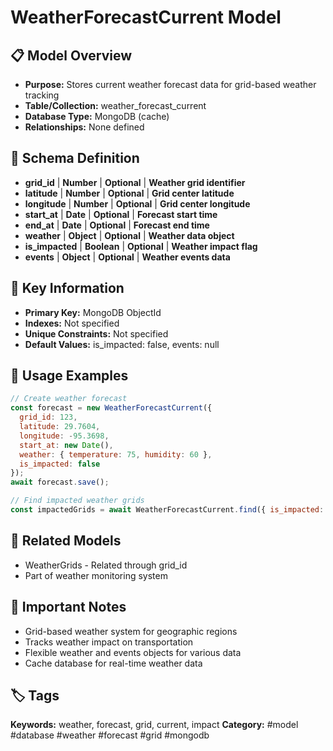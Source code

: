 # WeatherForecastCurrent Model

## 📋 Model Overview
- **Purpose:** Stores current weather forecast data for grid-based weather tracking
- **Table/Collection:** weather_forecast_current
- **Database Type:** MongoDB (cache)
- **Relationships:** None defined

## 🔧 Schema Definition
- **grid_id** | **Number** | **Optional** | **Weather grid identifier**
- **latitude** | **Number** | **Optional** | **Grid center latitude**
- **longitude** | **Number** | **Optional** | **Grid center longitude**
- **start_at** | **Date** | **Optional** | **Forecast start time**
- **end_at** | **Date** | **Optional** | **Forecast end time**
- **weather** | **Object** | **Optional** | **Weather data object**
- **is_impacted** | **Boolean** | **Optional** | **Weather impact flag**
- **events** | **Object** | **Optional** | **Weather events data**

## 🔑 Key Information
- **Primary Key:** MongoDB ObjectId
- **Indexes:** Not specified
- **Unique Constraints:** Not specified
- **Default Values:** is_impacted: false, events: null

## 📝 Usage Examples
```javascript
// Create weather forecast
const forecast = new WeatherForecastCurrent({
  grid_id: 123,
  latitude: 29.7604,
  longitude: -95.3698,
  start_at: new Date(),
  weather: { temperature: 75, humidity: 60 },
  is_impacted: false
});
await forecast.save();

// Find impacted weather grids
const impactedGrids = await WeatherForecastCurrent.find({ is_impacted: true });
```

## 🔗 Related Models
- WeatherGrids - Related through grid_id
- Part of weather monitoring system

## 📌 Important Notes
- Grid-based weather system for geographic regions
- Tracks weather impact on transportation
- Flexible weather and events objects for various data
- Cache database for real-time weather data

## 🏷️ Tags
**Keywords:** weather, forecast, grid, current, impact
**Category:** #model #database #weather #forecast #grid #mongodb